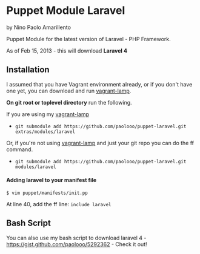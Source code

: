 Puppet Module Laravel
=====================
by Nino Paolo Amarillento

Puppet Module for the latest version of Laravel - PHP Framework.

As of Feb 15, 2013 - this will download <strong>Laravel 4</strong>


Installation
------------

I assumed that you have Vagrant environment already, or if you don't have one yet, you can download and run [vagrant-lamp](https://github.com/paolooo/vagrant-lamp).
    
    
<b>On git root or toplevel directory</b> run the following.  

If you are using my [vagrant-lamp](http://github.com/paolooo/vagrant-lamp)    

* `git submodule add https://github.com/paolooo/puppet-laravel.git extras/modules/laravel`

Or, if you're not using [vagrant-lamp](http://github.com/paolooo/vagrant-lamp) and just your git repo you can do the ff command.    

* `git submodule add https://github.com/paolooo/puppet-laravel.git modules/laravel`


#### Adding laravel to your manifest file

`$ vim puppet/manifests/init.pp`

At line 40, add the ff line:
`include laravel`



Bash Script
-----------

You can also use my bash script to download laravel 4 - https://gist.github.com/paolooo/5292362 - Check it out!
